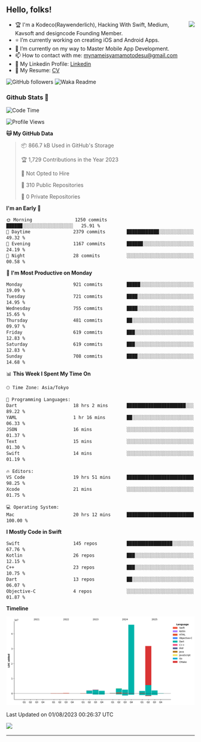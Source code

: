 ## Hello, folks! 
<p>
<img align="right" src="https://media.giphy.com/media/26ufdb3cYKwbRtYVW/giphy.gif" style="max-width:100%;" height="150px">

- 🏆 I'm a Kodeco(Raywenderlich), Hacking With Swift, Medium, Kavsoft and designcode Founding Member.
- ⭐️ I’m currently working on creating iOS and Android Apps.
- 🌱 I’m currently on my way to Master Mobile App Development.
- 📫 How to contact with me: mynameisyamamotodesu@gmail.com
- 🔗 My Linkedin Profile: [Linkedin](https://www.linkedin.com/in/kyo-yamamoto-a2ab50239)
- 🔗 My Resume: [CV](https://www.kickresume.com/cv/ZWKvXV/)

![GitHub followers](https://img.shields.io/github/followers/YamamotoDesu?label=Follow&style=social)
![Waka Readme](https://github.com/YamamotoDesu/YamamotoDesu/workflows/Waka%20Readme/badge.svg)


### Github Stats 🥇 
<!--START_SECTION:waka-->
![Code Time](http://img.shields.io/badge/Code%20Time-478%20hrs%2030%20mins-blue)

![Profile Views](http://img.shields.io/badge/Profile%20Views-7-blue)

**🐱 My GitHub Data** 

> 📦 866.7 kB Used in GitHub's Storage 
 > 
> 🏆 1,729 Contributions in the Year 2023
 > 
> 🚫 Not Opted to Hire
 > 
> 📜 310 Public Repositories 
 > 
> 🔑 0 Private Repositories 
 > 
**I'm an Early 🐤** 

```text
🌞 Morning                1250 commits        ██████░░░░░░░░░░░░░░░░░░░   25.91 % 
🌆 Daytime                2379 commits        ████████████░░░░░░░░░░░░░   49.32 % 
🌃 Evening                1167 commits        ██████░░░░░░░░░░░░░░░░░░░   24.19 % 
🌙 Night                  28 commits          ░░░░░░░░░░░░░░░░░░░░░░░░░   00.58 % 
```
📅 **I'm Most Productive on Monday** 

```text
Monday                   921 commits         █████░░░░░░░░░░░░░░░░░░░░   19.09 % 
Tuesday                  721 commits         ████░░░░░░░░░░░░░░░░░░░░░   14.95 % 
Wednesday                755 commits         ████░░░░░░░░░░░░░░░░░░░░░   15.65 % 
Thursday                 481 commits         ██░░░░░░░░░░░░░░░░░░░░░░░   09.97 % 
Friday                   619 commits         ███░░░░░░░░░░░░░░░░░░░░░░   12.83 % 
Saturday                 619 commits         ███░░░░░░░░░░░░░░░░░░░░░░   12.83 % 
Sunday                   708 commits         ████░░░░░░░░░░░░░░░░░░░░░   14.68 % 
```


📊 **This Week I Spent My Time On** 

```text
🕑︎ Time Zone: Asia/Tokyo

💬 Programming Languages: 
Dart                     18 hrs 2 mins       ██████████████████████░░░   89.22 % 
YAML                     1 hr 16 mins        ██░░░░░░░░░░░░░░░░░░░░░░░   06.33 % 
JSON                     16 mins             ░░░░░░░░░░░░░░░░░░░░░░░░░   01.37 % 
Text                     15 mins             ░░░░░░░░░░░░░░░░░░░░░░░░░   01.30 % 
Swift                    14 mins             ░░░░░░░░░░░░░░░░░░░░░░░░░   01.19 % 

🔥 Editors: 
VS Code                  19 hrs 51 mins      █████████████████████████   98.25 % 
Xcode                    21 mins             ░░░░░░░░░░░░░░░░░░░░░░░░░   01.75 % 

💻 Operating System: 
Mac                      20 hrs 12 mins      █████████████████████████   100.00 % 
```

**I Mostly Code in Swift** 

```text
Swift                    145 repos           █████████████████░░░░░░░░   67.76 % 
Kotlin                   26 repos            ███░░░░░░░░░░░░░░░░░░░░░░   12.15 % 
C++                      23 repos            ███░░░░░░░░░░░░░░░░░░░░░░   10.75 % 
Dart                     13 repos            ██░░░░░░░░░░░░░░░░░░░░░░░   06.07 % 
Objective-C              4 repos             ░░░░░░░░░░░░░░░░░░░░░░░░░   01.87 % 
```



**Timeline**

![Lines of Code chart](https://raw.githubusercontent.com/YamamotoDesu/YamamotoDesu/main/assets/bar_graph.png)


 Last Updated on 01/08/2023 00:26:37 UTC
<!--END_SECTION:waka-->

![](https://github-profile-summary-cards.vercel.app/api/cards/profile-details?username=YamamotoDesu&theme=vue)

----
